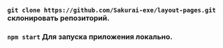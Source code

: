 ### `git clone https://github.com/Sakurai-exe/layout-pages.git` склонировать репозиторий.
### `npm start` Для запуска приложения локально.

